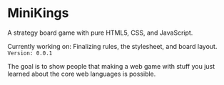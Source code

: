 # MiniKings
A strategy board game with pure HTML5, CSS, and JavaScript.

Currently working on: Finalizing rules, the stylesheet, and board layout.
```Version: 0.0.1```

The goal is to show people that making a web game with stuff you just learned about the core web languages is possible.
